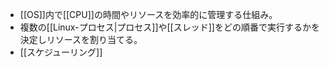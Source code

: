 - [[OS]]内で[[CPU]]の時間やリソースを効率的に管理する仕組み。
- 複数の[[Linux-プロセス|プロセス]]や[[スレッド]]をどの順番で実行するかを決定しリソースを割り当てる。
- [[スケジューリング]]